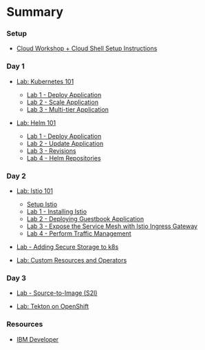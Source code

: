 # Summary

<!-- Rules of SUMMARY.md are here: https://docs.gitbook.com/integrations/github/content-configuration#summary -->
<!-- All headings MUST be THREE hashmarks (###) -->
<!-- Indented bullets (4 spaces) will make the first line be a section -->

### Setup

* [Cloud Workshop + Cloud Shell Setup Instructions](pre-work/CloudWorkshopK8sWithWebTerminal.md)

### Day 1

* [Lab: Kubernetes 101](generatedContent/kube101/README.md)
    * [Lab 1 - Deploy Application](generatedContent/kube101/Lab1/README.md)
    * [Lab 2 - Scale Application](generatedContent/kube101/Lab2/README.md)
    * [Lab 3 - Multi-tier Application](generatedContent/kube101/Lab3/README.md)

* [Lab: Helm 101](generatedContent/helm101/README.md)
    * [Lab 1 - Deploy Application](generatedContent/helm101/Lab1/README.md)
    * [Lab 2 - Update Application](generatedContent/helm101/Lab2/README.md)
    * [Lab 3 - Revisions](generatedContent/helm101/Lab3/README.md)
    * [Lab 4 - Helm Repositories](generatedContent/helm101/Lab4/README.md)

### Day 2

* [Lab: Istio 101](istio101/README.md)
    * [Setup Istio](istio101/setup.md)
    * [Lab 1 - Installing Istio](generatedContent/istio101/exercise-2/README.md)
    * [Lab 2 - Deploying Guestbook Application](istio101/exercise-3/README.md)
    * [Lab 3 - Expose the Service Mesh with Istio Ingress Gateway](istio101/exercise-5/README.md)
    * [Lab 4 - Perform Traffic Management](istio101/exercise-6/README.md)

* [Lab - Adding Secure Storage to k8s](generatedContent/ddc-cloud-native-security-labs.git/lab-02/README.md)

* [Lab: Custom Resources and Operators](generatedContent/kubernetes-extensions.git/README.md)

### Day 3

* [Lab - Source-to-Image (S2I)](generatedContent/ddc-cloud-native-security-labs.git/lab-03/README.md)

* [Lab: Tekton on OpenShift](generatedContent/tekton-tutorial-openshift/README.md)

### Resources

* [IBM Developer](https://developer.ibm.com)
